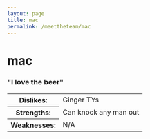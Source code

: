 ```yaml
---
layout: page
title: mac
permalink: /meettheteam/mac
---
```

<html>
        <h1>mac</h1>
        <h3>"I love the beer"</h3>
        <table id="tables">
            <tr><th>Dislikes: </th><td>Ginger TYs</td></tr>
            <tr><th>Strengths: </th><td>Can knock any man out</td></tr>
            <tr><th>Weaknesses: </th><td>N/A</td></tr>
        </table>
        </html>
